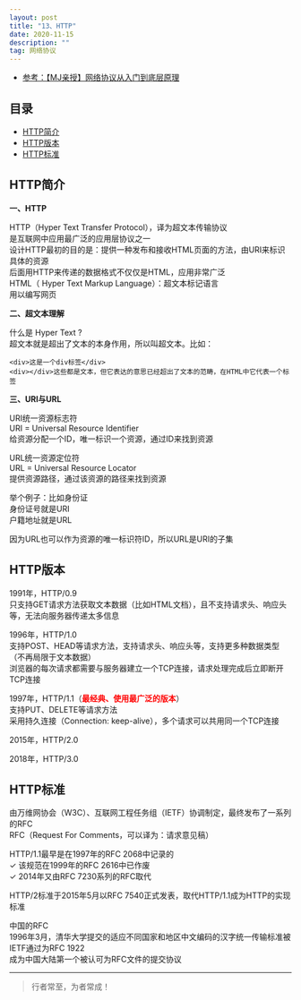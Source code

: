 ```yaml
---
layout: post
title: "13、HTTP"
date: 2020-11-15
description: ""
tag: 网络协议
---
```




- [参考：【MJ亲授】网络协议从入门到底层原理](https://ke.qq.com/course/2900359)



## 目录

* [HTTP简介](#content1)
* [HTTP版本](#content2)
* [HTTP标准](#content3)



<!-- ************************************************ -->
## <a id="content1"></a>HTTP简介

**一、HTTP**

HTTP（Hyper Text Transfer Protocol），译为超文本传输协议        
是互联网中应用最广泛的应用层协议之一        
设计HTTP最初的目的是：提供一种发布和接收HTML页面的方法，由URI来标识具体的资源        
后面用HTTP来传递的数据格式不仅仅是HTML，应用非常广泛        
HTML（ Hyper Text Markup Language）：超文本标记语言      
用以编写网页      

**二、超文本理解**

什么是 Hyper Text ?      
超文本就是超出了文本的本身作用，所以叫超文本。比如：
```
<div>这是一个div标签</div>
<div></div>这些都是文本，但它表达的意思已经超出了文本的范畴，在HTML中它代表一个标签
```

**三、URI与URL**       

URI统一资源标志符      
URI = Universal Resource Identifier       
给资源分配一个ID，唯一标识一个资源，通过ID来找到资源     

URL统一资源定位符     
URL = Universal Resource Locator          
提供资源路径，通过该资源的路径来找到资源    

举个例子：比如身份证      
身份证号就是URI     
户籍地址就是URL     

因为URL也可以作为资源的唯一标识符ID，所以URL是URI的子集    


<!-- ************************************************ -->
## <a id="content2"></a>HTTP版本


1991年，HTTP/0.9          
只支持GET请求方法获取文本数据（比如HTML文档），且不支持请求头、响应头等，无法向服务器传递太多信息  

1996年，HTTP/1.0          
支持POST、HEAD等请求方法，支持请求头、响应头等，支持更多种数据类型（不再局限于文本数据）          
浏览器的每次请求都需要与服务器建立一个TCP连接，请求处理完成后立即断开TCP连接  

1997年，HTTP/1.1（<span style="color:red;font-weight:bold">最经典、使用最广泛的版本</span>）       
支持PUT、DELETE等请求方法               
采用持久连接（Connection: keep-alive），多个请求可以共用同一个TCP连接  

2015年，HTTP/2.0    

2018年，HTTP/3.0          


<!-- ************************************************ -->
## <a id="content3"></a>HTTP标准

由万维网协会（W3C）、互联网工程任务组（IETF）协调制定，最终发布了一系列的RFC      
RFC（Request For Comments，可以译为：请求意见稿）       

HTTP/1.1最早是在1997年的RFC 2068中记录的     
✓ 该规范在1999年的RFC 2616中已作废     
✓ 2014年又由RFC 7230系列的RFC取代     

HTTP/2标准于2015年5月以RFC 7540正式发表，取代HTTP/1.1成为HTTP的实现标准    

中国的RFC    
1996年3月，清华大学提交的适应不同国家和地区中文编码的汉字统一传输标准被IETF通过为RFC 1922   
成为中国大陆第一个被认可为RFC文件的提交协议    






----------
>  行者常至，为者常成！



